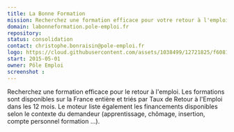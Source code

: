 ```yaml
---
title: La Bonne Formation
mission: Recherchez une formation efficace pour votre retour à l'emploi et découvrez les financements possibles.
domain: labonneformation.pole-emploi.fr
repository:
status: consolidation
contact: christophe.bonraisin@pole-emploi.fr
logo: https://cloud.githubusercontent.com/assets/1038499/12721825/f6081cf6-c901-11e5-8531-7f564480fef9.png
start: 2015-05-01
owner: Pôle Emploi
screenshot :
---
```


Recherchez une formation efficace pour le retour à l'emploi. Les formations sont disponibles sur la France entière et triés par Taux de Retour à l'Emploi dans les 12 mois. Le moteur liste également les financements disponibles selon le contexte du demandeur (apprentissage, chômage, insertion, compte personnel formation ...).
